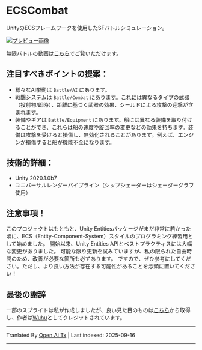 # ECSCombat

UnityのECSフレームワークを使用したSFバトルシミュレーション。

[![プレビュー画像](https://img.youtube.com/vi/S2RJfbJly_A/0.jpg)](https://www.youtube.com/watch?v=S2RJfbJly_A)

無限バトルの動画は[こちら](https://www.youtube.com/watch?v=S2RJfbJly_A)でご覧いただけます。

## 注目すべきポイントの提案：

* 様々なAI挙動は `Battle/AI` にあります。
* 戦闘システムは `Battle/Combat` にあります。これには異なるタイプの武器（投射物/即時）、距離に基づく武器の効果、シールドによる攻撃の迎撃が含まれます。
* 装備やギアは `Battle/Equipment` にあります。船には異なる装備を取り付けることができ、これらは船の速度や旋回率の変更などの効果を持ちます。装備は攻撃を受けると損傷し、無効化されることがあります。例えば、エンジンが損傷すると船が機能不全になります。

## 技術的詳細：

* Unity 2020.1.0b7
* ユニバーサルレンダーパイプライン（シップシェーダーはシェーダーグラフ使用）

## 注意事項！

このプロジェクトはもともと、Unity Entitiesパッケージがまだ非常に若かった頃に、ECS（Entity-Component-System）スタイルのプログラミング練習用として始めました。
開始以来、Unity Entities APIとベストプラクティスには大幅な変更がありました。
可能な限り更新を試みていますが、私の限られた自由時間のため、改善が必要な箇所も必ずあります。
ですので、ぜひ参考にしてください。ただし、より良い方法が存在する可能性があることを念頭に置いてください！

## 最後の謝辞

一部のスプライトは私が作成しましたが、良い見た目のものは[こちら](https://opengameart.org/content/spaceships-1)から取得し、作者は[Wuhu](https://opengameart.org/users/wuhu)としてクレジットされています。


---

Tranlated By [Open Ai Tx](https://github.com/OpenAiTx/OpenAiTx) | Last indexed: 2025-09-16

---